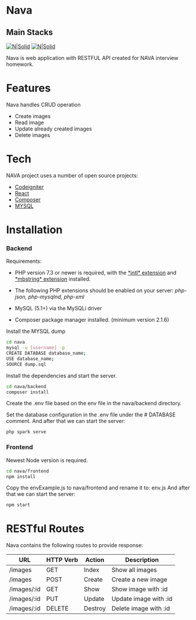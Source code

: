 # Nava
## Main Stacks

[![N|Solid](http://www.ahmetd.com/works/ci/ci-new-logo-04-02.jpg)](https://codeigniter.com/user_guide/intro/index.html)
[![N|Solid](https://camo.githubusercontent.com/a492d6882b7e8703c681f48e72176860187c8fe9158f23f7a3707cb48bda4a32/68747470733a2f2f626c6f672d6173736574732e726973696e67737461636b2e636f6d2f323031362f4a616e2f72656163745f626573745f7072616374696365732d313435333231313134363734382e706e67)](https://reactjs.org/)


Nava is web application with RESTFUL API created for NAVA interview homework.


# Features
Nava handles CRUD operation
- Create images
- Read image
- Update already created images
- Delete images

# Tech

NAVA project uses a number of open source projects:

- [Codeigniter]
- [React]
- [Composer]
- [MYSQL]


# Installation

### Backend
Requirements:
 - PHP version 7.3 or newer is required, with the [\*intl\* extension] and [\*mbstring\* extension] installed.
 - The following PHP extensions should be enabled on your server: *php-json, php-mysqlnd, php-xml*
 - MySQL (5.1+) via the MySQLi driver

 - Composer package manager installed. (minimum version 2.1.6)

Install the MYSQL dump
```sh
cd nava
mysql -u [username] -p
CREATE DATABASE database_name;
USE database_name;
SOURCE dump.sql
```

Install the dependencies and start the server.
```sh
cd nava/backend
composer install
```
Create the .env file based on the env file in the nava/backend directory.

Set the database configuration in the .env file under the # DATABASE comment.
And after that we can start the server:
```sh
php spark serve
```

### Frontend

Newest Node version is required.

```sh
cd nava/frontend
npm install
```
Copy the envExample.js to nava/frontend and rename it to: env.js
And after that we can start the server:
```sh
npm start
```
# RESTful Routes

Nava contains the following routes to provide response:

| URL | HTTP Verb |  Action |  Description
| ------ | ------ | ------ |------ |
| /images | GET  | Index | Show all images
| /images | POST  | Create | Create a new image
| /images/:id | GET | Show | Show image with :id
| /images/:id | PUT  | Update |  Update image with :id
| /images/:id | DELETE  | Destroy |  Delete image with :id


[//]: # (These are reference links used in the body of this note and get stripped out when the markdown processor does its job. There is no need to format nicely because it shouldn't be seen. Thanks SO - http://stackoverflow.com/questions/4823468/store-comments-in-markdown-syntax)

   [MYSQL]: <https://www.mysql.com/>
   [React]: <https://reactjs.org/>
   [Codeigniter]: <https://codeigniter.com/>
   [Composer]: <https://getcomposer.org/>
   [\*intl\* extension]: <https://www.php.net/manual/en/intl.requirements.php>
   [\*mbstring\* extension]: <https://www.php.net/manual/en/mbstring.requirements.php>

